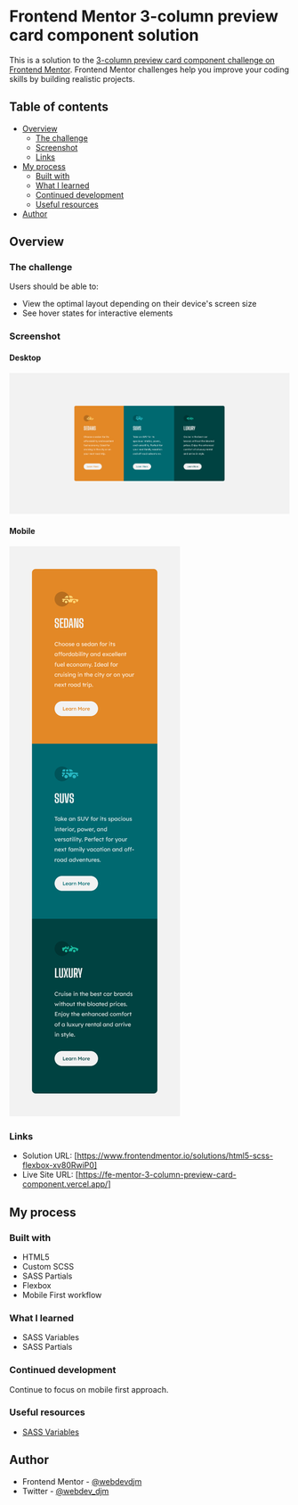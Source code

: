 # Frontend Mentor 3-column preview card component solution

This is a solution to the [3-column preview card component challenge on Frontend Mentor](https://www.frontendmentor.io/challenges/3column-preview-card-component-pH92eAR2-). Frontend Mentor challenges help you improve your coding skills by building realistic projects. 

## Table of contents

- [Overview](#overview)
  - [The challenge](#the-challenge)
  - [Screenshot](#screenshot)
  - [Links](#links)
- [My process](#my-process)
  - [Built with](#built-with)
  - [What I learned](#what-i-learned)
  - [Continued development](#continued-development)
  - [Useful resources](#useful-resources)
- [Author](#author)


## Overview

### The challenge

Users should be able to:

- View the optimal layout depending on their device's screen size
- See hover states for interactive elements

### Screenshot

#### Desktop

![](./screenshot.png)

#### Mobile

![](./screenshot-mobile.png)

### Links

- Solution URL: [https://www.frontendmentor.io/solutions/html5-scss-flexbox-xv80RwiP0]
- Live Site URL: [https://fe-mentor-3-column-preview-card-component.vercel.app/]

## My process

### Built with

- HTML5
- Custom SCSS
- SASS Partials
- Flexbox
- Mobile First workflow

### What I learned

- SASS Variables
- SASS Partials

### Continued development
Continue to focus on mobile first approach. 

### Useful resources

- [SASS Variables](https://sass-lang.com/documentation/variables)

## Author

- Frontend Mentor - [@webdevdjm](https://www.frontendmentor.io/profile/webdevdjm)
- Twitter - [@webdev_djm](https://twitter.com/webdev_djm)

